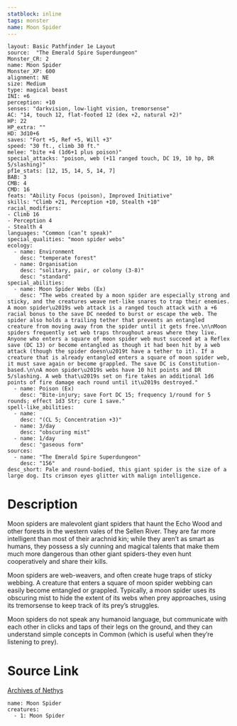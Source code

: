 ```yaml
---
statblock: inline
tags: monster
name: Moon Spider
---
```

```statblock
layout: Basic Pathfinder 1e Layout
source:  "The Emerald Spire Superdungeon"
Monster_CR: 2
name: Moon Spider
Monster_XP: 600
alignment: NE
size: Medium
type: magical beast
INI: +6
perception: +10
senses: "darkvision, low-light vision, tremorsense"
AC: "14, touch 12, flat-footed 12 (dex +2, natural +2)"
HP: 22
HP_extra: ""
HD: 3d10+6
saves: "Fort +5, Ref +5, Will +3"
speed: "30 ft., climb 30 ft."
melee: "bite +4 (1d6+1 plus poison)"
special_attacks: "poison, web (+11 ranged touch, DC 19, 10 hp, DR 5/slashing)"
pf1e_stats: [12, 15, 14, 5, 14, 7]
BAB: 3
CMB: 4
CMD: 16
feats: "Ability Focus (poison), Improved Initiative"
skills: "Climb +21, Perception +10, Stealth +10"
racial_modifiers:
- Climb 16
- Perception 4
- Stealth 4
languages: "Common (can’t speak)"
special_qualities: "moon spider webs"
ecology:
  - name: Environment
    desc: "temperate forest"
  - name: Organisation
    desc: "solitary, pair, or colony (3-8)"
    desc: "standard"
special_abilities:
  - name: Moon Spider Webs (Ex)
    desc: "The webs created by a moon spider are especially strong and sticky, and the creatures weave net-like snares to trap their enemies. A moon spider\u2019s web attack is a ranged touch attack with a +6 racial bonus to the save DC needed to burst or escape the web. The spider also holds a trailing tether that prevents an entangled creature from moving away from the spider until it gets free.\n\nMoon spiders frequently set web traps throughout areas where they live. Anyone who enters a square of moon spider web must succeed at a Reflex save (DC 13) or become entangled as though it had been hit by a web attack (though the spider doesn\u2019t have a tether to it). If a creature that is already entangled enters a square of moon spider web, it must save again or become grappled. The save DC is Constitution-based.\n\nA moon spider\u2019s webs have 10 hit points and DR 5/slashing. A web that\u2019s set on fire takes an additional 1d6 points of fire damage each round until it\u2019s destroyed."
  - name: Poison (Ex)
    desc: "Bite-injury; save Fort DC 15; frequency 1/round for 5 rounds; effect 1d3 Str; cure 1 save."
spell-like_abilities:
  - name:
    desc: "(CL 5; Concentration +3)"
  - name: 3/day
    desc: "obscuring mist"
  - name: 1/day
    desc: "gaseous form"
sources:
  - name: "The Emerald Spire Superdungeon"
    desc: "156"
desc_short: Pale and round-bodied, this giant spider is the size of a large dog. Its crimson eyes glitter with malign intelligence.
```
# Description
Moon spiders are malevolent giant spiders that haunt the Echo Wood and other forests in the western vales of the Sellen River. They are far more intelligent than most of their arachnid kin; while they aren’t as smart as humans, they possess a sly cunning and magical talents that make them much more dangerous than other giant spiders-they even hunt cooperatively and share their kills.

Moon spiders are web-weavers, and often create huge traps of sticky webbing. A creature that enters a square of moon spider webbing can easily become entangled or grappled. Typically, a moon spider uses its obscuring mist to hide the extent of its webs when prey approaches, using its tremorsense to keep track of its prey’s struggles.

Moon spiders do not speak any humanoid language, but communicate with each other in clicks and taps of their legs on the ground, and they can understand simple concepts in Common (which is useful when they’re listening to prey).
# Source Link
[Archives of Nethys](https://aonprd.com/MonsterDisplay.aspx?ItemName=Moon%20Spider)
```encounter-table
name: Moon Spider
creatures:
  - 1: Moon Spider
```
